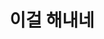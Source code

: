 ---
layout: photos
title: 이걸 해내네
images:
  - file: /photos/images/2021-12-01-caslab-dgist-2021/7.jpg
    members:  
      - [Hwanjun Lee, Hyungwon Park]
    caption: 위 학생은 이전 연구실 회장들도 해내지 못한 "모두 모아 사진 찍기"를 성공했음으로 이 상장을 수여함.
template: true
---